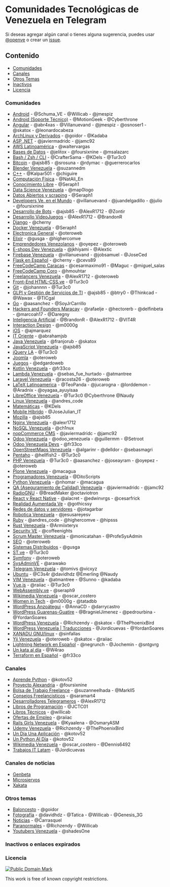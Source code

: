 # Comunidades Tecnológicas de Venezuela en Telegram

Si deseas agregar algún canal o tienes alguna sugerencia, puedes usar [@openve](https://t.me/openve) o crear un [issue](https://github.com/OpenVE/comunidades-en-telegram/issues?utf8=%E2%9C%93&q=).

## Contenido

- [Comunidades](#comunidades)
- [Canales](#canales)
- [Otros Temas](#otros-temas)
- [Inactivos](#inactivos-o-enlaces-expirados)
- [Licencia](#licencia)

### Comunidades

- [Android](https://t.me/AndroidDevVzla) - @Schuma_VE - @Willicab - @jmespiz
- [Android (Soporte Técnico)](https://t.me/Hackingmobile) - @MotionGeek - @Cyberthrone
- [Angular](https://t.me/ngvenezuela) - @abr4xas - @Villanuevand - @jmespiz - @osnoser1 - @skatox - @leonardocabeza
- [ArchLinux y Derivados](https://t.me/archlinuxVE) - @goidor - @Kadaba
- [ASP .NET](https://t.me/aspnetve) - @javiermadridc - @jamc92
- [AWS Latinoamérica](https://t.me/awslatam) - @waltervargas
- [Bases de Datos](https://t.me/bdvzla) - @jelitox - @foursixnine - @msalazarc
- [Bash / Zsh / CLI](https://t.me/BashZshCLI) - @CrafterSama - @KDels - @Tur3c0
- [Bitcoin](https://t.me/btcven) - @ajsb85 - @srosuna - @rdymac - @guerrerocarlos
- [Blender Venezuela](https://t.me/BlenderVe) - @suzannedm
- [C++](https://t.me/joinchat/BrCK8gmzgY_A2-Z2qg_MRg) - @Kalpar501 - @chiguire
- [Computación Física](https://t.me/joinchat/AAAAAEJOcVHmuTCTG8uVqQ) - @NatAli_En
- [Conocimiento Libre](https://t.me/joinchat/B9JUAATRuqeYAxaGYLq-ng) - @Seraph1
- [Data Science Venezuela](https://t.me/DataScienceVE) - @map0logo
- [Datos Abiertos y scraping](https://t.me/joinchat/B9JUAAaks9m5-2TefJsAuw) - @Seraph1
- [Developers Ve. en el Mundo](https://t.me/DevelopersVeMundo) - @villanuevand - @juandelgadillo - @julio - @foursixnine
- [Desarrollo de Bots](https://t.me/devbots) - @ajsb85 - @AlexR1712 - @Zontir
- [Desarrollo VideoJuegos](https://t.me/devjuegos) - @AlexR1712 - @BrandonR
- [Django](https://t.me/DjangoVE) - @cherny
- [Docker Venezuela](https://t.me/dockervenezuela) - @Seraph1
- [Electronica General](https://t.me/ElectroVe) - @oteroweb
- [Elixir](https://t.me/ElixirVe) - @gusga - @highercomve
- [Emprendedores Venezolanos](https://t.me/emprendedores_venezolanos) - @oyepez - @oteroweb
- [E-shops Dev Venezuela](https://t.me/EShopsDevVenezuela) - @jkhiyami - @Alextic
- [Firebase Venezuela](https://t.me/firebaseVe) - @villanuevand - @jobsamuel - @JoseCed
- [Flask en Español](https://t.me/FlaskVe) - @cherny - @cevs89
- [FreeCodeCamp Caracas](https://t.me/fccCaracas) - @cesarmaximo91 - @Maguc - @miguel_salas
- [FreeCodeCamp Coro](https://t.me/corofcc) - @hmouhtar
- [Freelancers Venezuela](https://t.me/freelancersve) - @AlexR1712 - @oteroweb
- [Front-End HTML-CSS.ve](https://t.me/HTML_CSS_Ve) - @Tur3c0
- [Git](https://t.me/git_ve) - @johannnn - @Tur3c0
- [GLPI y Gestión de Servicios de TI](https://t.me/glpisp) - @ajsb85 - @btry0 - @Thinkcad - @Wawax - @TICgal
- [Go](https://t.me/golangve) - @aasanchez - @SoyJrCarrillo
- [Hackers and Founders Maracay](https://t.me/hfmaracay) - @rafaelje - @hectorerb - @delfinbeta - @marcoah17 - @Daregny
- [Inteligencia Artificial](https://t.me/IAVenezuela) - @BrandonR - @AlexR1712 - @VIT4R
- [Interaction Design](https://t.me/interactiondesgin_spanish) - @m0000g
- [iOS](https://t.me/joinchat/AH2ZUgIUXVcougUIOTurtg) - @ajmarquez
- [IT Oriente](https://t.me/itoriente) - @abrahamjsb
- [Java Venezuela](https://t.me/JavaVE) - @franjorub - @skatox
- [JavaScript Venezuela](https://t.me/vzlajs) - @ajsb85
- [jQuery LA](https://t.me/jQueryLA) - @Tur3c0
- [Joomla](https://t.me/JoomlaVe) - @oteroweb
- [Juegos](https://t.me/joinchat/AGqisAA-jlmIAAihME16vg) - @edgardoweb
- [Kotlin Venezuela](https://t.me/kotlinve) - @fr33co
- [Lambda Venezuela](https://t.me/lambdaVenezuela) - @sebas_fue_hurtado - @atmantree
- [Laravel Venezuela](https://t.me/laravelVe) - @racosta26 - @oteroweb
- [LaTeX Latinoamerica](https://t.me/LaTeXLatam) - @TeoPanda - @jucarogna - @lorddemon - @Aradnix - @oyagaa_ayuyisaa
- [LibreOffice Venezuela](https://t.me/LibreOfficeVe) - @Tur3c0 @Cyberthrone @Naudy
- [Linux Venezuela](https://t.me/linux_ve) - @andres_code
- [Matemáticas](https://t.me/canalMatematicas) - @KDels
- [Mobile Híbrido](https://t.me/mobilehybridappsve) - @JoseJulian_IT
- [Mozilla](https://t.me/mozilla_venezuela) - @ajsb85
- [Nginx Venezuela](https://t.me/nginxvzla) - @alexr1712
- [NoSQL Venezuela](https://t.me/NoSQLVenezuela) - @ch1nux
- [nopCommerce CMS](https://t.me/nopCommerceVe) - @javiermadridc - @jamc92
- [Odoo Venezuela](https://t.me/OdooVenezuela) - @odoo_venezuela - @guillermm - @Setroot
- [Odoo Venezuela Devs](https://t.me/OdooVeDevs) - @fr33co
- [OpenStreetMaps Venezuela](https://t.me/OSMve) - @algarinr - @delldor - @sebasmagri
- [Pentaho](https://t.me/pentahoVE) - @hellfish2 - @Tur3c0
- [PHP Venezuela](https://t.me/PHP_Ve) - @Tur3c0 - @aasanchez - @joseayram - @oyepez - @oteroweb
- [Plone Venezuela](https://t.me/PloneVe) - @macagua
- [Programadores Venezuela](https://t.me/ProgramadoresVenezuela) - @DitoScripts
- [Python Venezuela](https://t.me/python_venezuela) - @nhomar - @macagua
- [QA (Aseguramiento de Calidad) Venezuela](https://t.me/qavzla) - @javiermadridc - @jamc92
- [RadioGNU](https://t.me/radiognu) - @BreadMaker @octaviotron
- [React y React Native](https://t.me/reactVE) - @alacret - @edwinvrgs - @cesarfrick
- [Realidad Aumentada Ve](https://t.me/RealidadVe) - @gothicssy
- [Redes de datos y servidores](https://t.me/RedesDatos) - @jotagarbar
- [Robotica Venezuela](https://t.me/Robotica_VE) - @jesusareyesv
- [Ruby](https://t.me/ruby_ve) - @andres_code - @highercomve - @hipsss
- [Rust Venezuela](https://t.me/rustlangVE) - @Armiixteryx
- [Security VE](https://t.me/itsec_ve) - @coffeenights
- [Scrum Master Venezuela](https://t.me/scrumvenezuela) - @monicatahan - @ProfeSysAdmin
- [SEO](https://t.me/joinchat/AAAAAD4XBh3KdvGZgVoM2A) - @oteroweb
- [Sistemas Distribuidos](https://t.me/sistemas_distribuidos_ve) - @gusga
- [ST.ve](https://t.me/st3_ve) - @Tur3c0
- [Symfony](https://t.me/symfonyVe) - @oteroweb
- [SysAdminVE](https://t.me/SysAdminVE) - @arawako
- [Telegram Venezuela](https://t.me/VenezuelaTG) - @tomivs @vicxyz
- [Ubuntu](https://t.me/@ubuntuvenezuela) - @C3s4r @davidhdz @Emerling @Naudy
- [VIM Venezuela](https://t.me/vim_Vzla) - @atmantree - @Sunno - @kadaba
- [Vue.js](https://t.me/vueLatam) - @raiiac - @Tur3c0
- [WebAssembly.ve](https://t.me/webassemblyve) - @seraph9
- [Wikimedia Venezuela](https://t.me/wikimedia_ve) - @oscar_costero
- [Women in Tech](https://t.me/womenintech_spanish) - @m0000g - @tatadbb
- [WordPress Anzoátegui](https://t.me/WPAnzoategui) - @AnnaCD - @darrycastro
- [WordPress Guarenas-Guatire](https://t.me/WPGuarenasGuatire) - @BragnielJimenez - @pedrourbina - @YordanSoares
- [WordPress Venezuela](https://t.me/WPVenezuela) - @Richzendy - @skatox - @ThePhoenixBird
- [WordPress Venezuela | Traducciones](https://t.me/WPVenezuela_l10n) - @Jordicuevas - @YordanSoares
- [XANADU GNU/linux](https://t.me/xanadulinux) - @sinfallas
- [Yii Venezuela](https://t.me/YiiVzla) - @oteroweb - @skatox - @raiiac
- [Lightning Network en Español](https://t.me/lightning_network_spanish) - @negrunch - @Jochemin - @sntgvrg
- [Un kata al día](https://t.me/daily_katas) - @W4rao
- [Terraform en Español](https://t.me/terraform_es) - @fr33co

### Canales

- [Aprende Python](https://t.me/aprendepython) - @kotov52
- [Proyecto Alexandria](https://t.me/alexandriaven) - @foursixnine
- [Bolsa de Trabajo Freelance](https://t.me/esfreelancer) - @suzanneelhada - @Markll5
- [Consejos Freelancisticos](http://t.me/consejos_frelantasticos) - @saramart4
- [Desarrolladores Telegrameros](https://t.me/desarrolladores) - @AlexR1712
- [Libros de Programación](https://t.me/LibPro) - @JCTC01
- [Libros Técnicos](https://t.me/LibrosTecnicos) - @willicab
- [Ofertas de Empleo](https://t.me/trabajovenezuela) - @raiiac
- [Rails Girls Venezuela](https://t.me/railsgirlsve) - @Kyaalena - @OsmaryASM
- [Udemy Venezuela](https://t.me/UdemyVe) - @Richzendy - @ThePhoenixBird
- [Un Día Una Aplicación](https://t.me/UnDiaUnaAplicacion) - @kotov52
- [Un Python Al Día](https://t.me/UnPythonAlDia) - @kotov52
- [Wikimedia Venezuela](https://t.me/wikimediave) - @oscar_costero - @Dennis6492
- [Trabajos IT Latam](https://t.me/ITJobsLatam) - @Jordicuevas

### Canales de noticias

- [Genbeta](https://t.me/genbeta)
- [Microsiervos](https://t.me/microsiervos)
- [Xakata](https://t.me/xakata)

### Otros temas

- [Baloncesto](https://t.me/baloncestoVE) - @goidor
- [Fotografía](https://t.me/fotografico) - @davidhdz - @Tatica - @Willicab - @Genesis_3G
- [Noticias](https://t.me/ResumenNoticiero) - @Carrasquel
- [Paranormales](https://t.me/paranormales) - @Richzendy - @Willicab
- [Youtubers Venezuela](https://t.me/youtubersvzla) - @shadesOne

### Inactivos o enlaces expirados

### Licencia

[![Public Domain Mark](http://i.creativecommons.org/p/mark/1.0/88x31.png)](https://creativecommons.org/publicdomain/mark/1.0/deed.es)

This work is free of known copyright restrictions.
